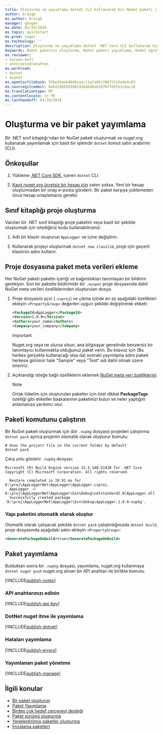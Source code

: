 ```yaml
---
title: Oluşturma ve yayımlama dotnet CLI kullanarak bir NuGet paketi | Microsoft Docs
author: kraigb
ms.author: kraigb
manager: ghogen
ms.date: 01/24/2018
ms.topic: quickstart
ms.prod: nuget
ms.technology: ''
description: Oluşturma ve yayımlama dotnet .NET Core CLI kullanarak bir NuGet paketi bir gözden geçirme Öğreticisi.
keywords: NuGet paketini oluşturma, NuGet paketi yayımlama, NuGet öğretici dotnet yayımlama NuGet paketi
ms.reviewer:
- karann-msft
- unniravindranathan
ms.workload:
- dotnet
- aspnet
ms.openlocfilehash: 536e39ae64649ca1c11afa95c20872515e9e4c83
ms.sourcegitcommit: beb229893559824e8abd6ab16707fd5fe1c6ac26
ms.translationtype: MT
ms.contentlocale: tr-TR
ms.lasthandoff: 03/28/2018
---
```

# <a name="create-and-publish-a-package"></a>Oluşturma ve bir paket yayımlama

Bir .NET sınıf kitaplığı'ndan bir NuGet paketi oluşturmak ve nuget.org kullanarak yayımlamak için basit bir işlemdir `dotnet` komut satırı arabirimi (CLI).

## <a name="prerequisites"></a>Önkoşullar

1. Yükleme [.NET Core SDK](https://www.microsoft.com/net/download/), içeren `dotnet` CLI.

1. [Kayıt nuget.org ücretsiz bir hesap için](https://www.nuget.org/users/account/LogOn?returnUrl=%2F) zaten yoksa. Yeni bir hesap oluşturmadan bir onay e-posta gönderir. Bir paket karşıya yüklemeden önce hesap onaylamanız gerekir.

## <a name="create-a-class-library-project"></a>Sınıf kitaplığı proje oluşturma

Varolan bir .NET sınıf kitaplığı proje paketini veya basit bir şekilde oluşturmak için istediğiniz kodu kullanabilirsiniz:

1. Adlı bir klasör oluşturun `AppLogger` ve içine değiştirin.

1. Kullanarak projeyi oluşturmak `dotnet new classlib`, proje için geçerli klasörün adını kullanır.

## <a name="add-package-metadata-to-the-project-file"></a>Proje dosyasına paket meta verileri ekleme

Her NuGet paketi paketin içeriği ve bağımlılıkları tanımlayan bir bildirim gerekiyor. Son bir pakette bildirimidir bir `.nuspec` proje dosyasında dahil NuGet meta verileri özelliklerinden oluşturulan dosya.

1. Proje dosyasını açın (`.csproj`) ve çıkma içinde en az aşağıdaki özellikleri ekleyin `<PropertyGroup>` değerleri uygun şekilde değiştirerek etiketi:

    ```xml
    <PackageId>AppLogger</PackageId>
    <Version>1.0.0</Version>
    <Authors>your_name</Authors>
    <Company>your_company</Company>
    ```

    > [!Important]
    > Nuget.org veya ne olursa olsun, ana bilgisayar genelinde benzersiz bir tanımlayıcı kullanmakta olduğunuz paket verin. Bu kılavuz için (Bu herkes gerçekte kullanacağı olsa da) sonraki yayımlama adım paketi herkese görünür hale "Sample" veya "Test" adı dahil olmak üzere öneririz.

1. Açıklandığı isteğe bağlı özelliklerin eklemek [NuGet meta veri özelliklerini](/dotnet/core/tools/csproj#nuget-metadata-properties).

    > [!Note]
    > Ortak tüketim için oluşturulan paketler için özel dikkat **PackageTags** özelliği gibi etiketler başkalarının paketinizi bulun ve neler yaptığını anlamanıza yardımcı olur.

## <a name="run-the-pack-command"></a>Paketi komutunu çalıştırın

Bir NuGet paketi oluşturmak için (bir `.nupkg` dosyası) projeden çalıştırma `dotnet pack` ayrıca projenin otomatik olarak oluşturur komutu:

```cli
# Uses the project file in the current folder by default
dotnet pack
```

Çıkış yolu gösterir `.nupkg` dosyası:

```output
Microsoft (R) Build Engine version 15.5.180.51428 for .NET Core
Copyright (C) Microsoft Corporation. All rights reserved.

  Restore completed in 29.91 ms for D:\proj\AppLoggerNet\AppLogger\AppLogger.csproj.
  AppLogger -> D:\proj\AppLoggerNet\AppLogger\bin\Debug\netstandard2.0\AppLogger.dll
  Successfully created package 'D:\proj\AppLoggerNet\AppLogger\bin\Debug\AppLogger.1.0.0.nupkg'.
```

### <a name="automatically-generate-package-on-build"></a>Yapı paketini otomatik olarak oluştur

Otomatik olarak çalışacak şekilde `dotnet pack` çalıştırdığınızda `dotnet build`, proje dosyasında aşağıdaki satırı ekleyin `<PropertyGroup>`:

```xml
<GeneratePackageOnBuild>true</GeneratePackageOnBuild>
```

## <a name="publish-the-package"></a>Paket yayımlama

Bulduktan sonra bir `.nupkg` dosyası, yayımlama, nuget.org kullanmaya `dotnet nuget push` nuget.org alınan bir API anahtarı ile birlikte komutu.

[!INCLUDE[publish-notes](includes/publish-notes.md)]

### <a name="acquire-your-api-key"></a>API anahtarınızı edinin

[!INCLUDE[publish-api-key](includes/publish-api-key.md)]

### <a name="publish-with-dotnet-nuget-push"></a>DotNet nuget itme ile yayımlama

[!INCLUDE[publish-dotnet](includes/publish-dotnet.md)]

### <a name="publish-errors"></a>Hataları yayımlama

[!INCLUDE[publish-errors](includes/publish-errors.md)]

### <a name="manage-the-published-package"></a>Yayımlanan paket yönetme

[!INCLUDE[publish-manage](includes/publish-manage.md)]

## <a name="related-topics"></a>İlgili konular

- [Bir paket oluşturun](../create-packages/creating-a-package.md)
- [Paket Yayımlama](../create-packages/publish-a-package.md)
- [Birden çok hedef çerçeveyi desteği](../create-packages/supporting-multiple-target-frameworks.md)
- [Paket sürümü oluşturma](../reference/package-versioning.md)
- [Yerelleştirilmiş paketler oluşturma](../create-packages/creating-localized-packages.md)
- [İmzalama paketleri](../create-packages/Sign-a-package.md)
